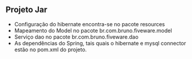 ## **Projeto Jar**

- Configuração do hibernate encontra-se no pacote resources
- Mapeamento do Model no pacote br.com.bruno.fiveware.model
- Serviço dao no pacote br.com.bruno.fiveware.dao
- As dependências do Spring, tais quais o hibernate e mysql connector  estão no pom.xml do projeto.
